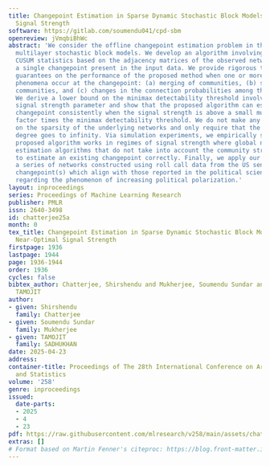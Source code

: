 ```yaml
---
title: Changepoint Estimation in Sparse Dynamic Stochastic Block Models under Near-Optimal
  Signal Strength
software: https://gitlab.com/soumendu041/cpd-sbm
openreview: jVmqbiBhWc
abstract: 'We consider the offline changepoint estimation problem in the context of
  multilayer stochastic block models. We develop an algorithm involving suitably chosen
  CUSUM statistics based on the adjacency matrices of the observed networks for estimating
  a single changepoint present in the input data. We provide rigorous theoretical
  guarantees on the performance of the proposed method when one or more of the following
  phenomena occur at the changepoint: (a) merging of communities, (b) splitting of
  communities, and (c) changes in the connection probabilities among the communities.
  We derive a lower bound on the minimax detectability threshold involving the relevant
  signal strength parameter and show that the proposed algorithm can estimate the
  changepoint consistently when the signal strength is above a small multiplicative
  factor times the minimax detectability threshold. We do not make any a priori assumption
  on the sparsity of the underlying networks and only require that the overall average
  degree goes to infinity. Via simulation experiments, we empirically show that the
  proposed algorithm works in regimes of signal strength where global network changepoint
  estimation algorithms that do not take into account the community structure, fail
  to estimate an existing changepoint correctly. Finally, we apply our algorithm to
  a series of networks constructed using roll call data from the US senate and obtain
  changepoint(s) which align with those reported in the political science literature
  regarding the phenomenon of increasing political polarization.'
layout: inproceedings
series: Proceedings of Machine Learning Research
publisher: PMLR
issn: 2640-3498
id: chatterjee25a
month: 0
tex_title: Changepoint Estimation in Sparse Dynamic Stochastic Block Models under
  Near-Optimal Signal Strength
firstpage: 1936
lastpage: 1944
page: 1936-1944
order: 1936
cycles: false
bibtex_author: Chatterjee, Shirshendu and Mukherjee, Soumendu Sundar and SADHUKHAN,
  TAMOJIT
author:
- given: Shirshendu
  family: Chatterjee
- given: Soumendu Sundar
  family: Mukherjee
- given: TAMOJIT
  family: SADHUKHAN
date: 2025-04-23
address:
container-title: Proceedings of The 28th International Conference on Artificial Intelligence
  and Statistics
volume: '258'
genre: inproceedings
issued:
  date-parts:
  - 2025
  - 4
  - 23
pdf: https://raw.githubusercontent.com/mlresearch/v258/main/assets/chatterjee25a/chatterjee25a.pdf
extras: []
# Format based on Martin Fenner's citeproc: https://blog.front-matter.io/posts/citeproc-yaml-for-bibliographies/
---
```

